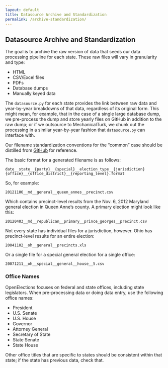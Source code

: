 ```yaml
---
layout: default
title: Datasource Archive and Standardization
permalink: /archive-standardization/
---
```


## Datasource Archive and Standardization

The goal is to archive the raw version of data that seeds our data processing pipeline for each state.  These raw files will vary in granularity and type:

* HTML
* CSV/Excel files
* PDFs
* Database dumps
* Manually keyed data

The `datasource.py` for each state provides the link between raw data and year-by-year breakdowns of that data, regardless of its original form. This might mean, for example, that in the case of a single large database dump, we pre-process the dump and store yearly files on GitHub in addition to the raw dump; or if we outsource to MechanicalTurk, we chunk out the processing in a similar year-by-year fashion that `datasource.py` can interface with.

Our filename standardization conventions for the “common” case should be distilled from [GitHub](https://github.com/openelections/openelections-core/issues/5) for reference.

The basic format for a generated filename is as follows:

	date__state__{party}__{special}__election_type__{jurisdiction}{office}__{office_district}__{reporting_level}.format

So, for example:

	20121106__md__general__queen_annes__precinct.csv

Which contains precinct-level results from the Nov. 6, 2012 Maryland general election in Queen Anne’s county. A primary election might look like this:

	20120403__md__republican__primary__prince_georges__precinct.csv

Not every state has individual files for a jurisdiction, however. Ohio has precinct-level results for an entire election:

	20041102__oh__general__precincts.xls

Or a single file for a special general election for a single office:

	20071211__oh__special__general__house__5.csv

### Office Names

OpenElections focuses on federal and state offices, including state legislators. When pre-processing data or doing data entry, use the following office names:

* President
* U.S. Senate
* U.S. House
* Governor
* Attorney General
* Secretary of State
* State Senate
* State House

Other office titles that are specific to states should be consistent within that state; if the state has previous data, check that.
